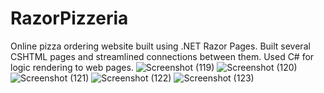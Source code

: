 # RazorPizzeria
Online pizza ordering website built using .NET Razor Pages. 
Built several CSHTML pages and streamlined connections between them.
Used C# for logic rendering to web pages. 
![Screenshot (119)](https://github.com/hemanth-katte/Pizza-Ordering-Website/assets/115554570/120c5109-18d7-46c1-b233-efff9f6f0d9b)
![Screenshot (120)](https://github.com/hemanth-katte/Pizza-Ordering-Website/assets/115554570/d1d57d6c-dee2-4731-8d10-4e62a6a2dfd6)
![Screenshot (121)](https://github.com/hemanth-katte/Pizza-Ordering-Website/assets/115554570/fef77827-d0f2-428a-bd41-78ca78c6beaf)
![Screenshot (122)](https://github.com/hemanth-katte/Pizza-Ordering-Website/assets/115554570/cba94090-a005-4b23-b440-f5ca25d09e8d)
![Screenshot (123)](https://github.com/hemanth-katte/Pizza-Ordering-Website/assets/115554570/c5791096-3ea6-4ba5-aad4-290855395891)
